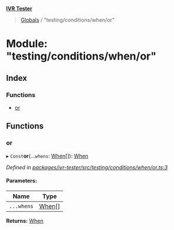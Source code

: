 **[IVR Tester](../README.md)**

> [Globals](../README.md) / "testing/conditions/when/or"

# Module: "testing/conditions/when/or"

## Index

### Functions

* [or](_testing_conditions_when_or_.md#or)

## Functions

### or

▸ `Const`**or**(...`whens`: [When](_testing_conditions_when_when_.md#when)[]): [When](_testing_conditions_when_when_.md#when)

*Defined in [packages/ivr-tester/src/testing/conditions/when/or.ts:3](https://github.com/SketchingDev/ivr-tester/blob/5493745/packages/ivr-tester/src/testing/conditions/when/or.ts#L3)*

#### Parameters:

Name | Type |
------ | ------ |
`...whens` | [When](_testing_conditions_when_when_.md#when)[] |

**Returns:** [When](_testing_conditions_when_when_.md#when)
